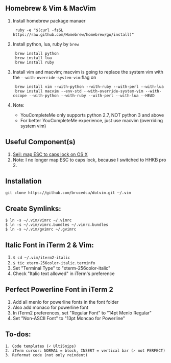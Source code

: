 ## Homebrew & Vim & MacVim

1. Install homebrew package manaer

        ruby -e "$(curl -fsSL https://raw.github.com/Homebrew/homebrew/go/install)"

2. Install python, lua, ruby by `brew`

        brew install python
        brew install lua
        brew install ruby

3. Install vim and macvim; macvim is going to replace the system vim with
the `--with-override-system-vim` flag on

        brew install vim --with-python --with-ruby --with-perl --with-lua
        brew install macvim --env-std --with-override-system-vim --with-cscope --with-python --with-ruby --with-perl --with-lua --HEAD

4. Note:

    * YouCompleteMe only supports python 2.7, NOT python 3 and above
    * For better YouCompleteMe experience, just use macvim (overriding system vim)

## Useful Component(s)

1. [Seil: map ESC to caps lock on OS X](https://pqrs.org/macosx/keyremap4macbook/seil.html "Seil")
2. Note: I no longer map ESC to caps lock, because I switched to HHKB pro 2.

## Installation

    git clone https://github.com/brucedsu/dotvim.git ~/.vim

## Create Symlinks:

    $ ln -s ~/.vim/vimrc ~/.vimrc
    $ ln -s ~/.vim/vimrc.bundles ~/.vimrc.bundles
    $ ln -s ~/.vim/gvimrc ~/.gvimrc

## Italic Font in iTerm 2 & Vim:

1. `$ cd ~/.vim/iterm2-italic`
2. `$ tic xterm-256color-italic.terminfo`
3. Set "Terminal Type" to "xterm-256color-italic"
4. Check "Italic text allowed" in iTerm's preference

## Perfect Powerline Font in iTerm 2

1. Add all menlo for powerline fonts in the font folder
2. Also add monaco for powerline font
2. In iTerm2 preferences, set "Regular Font" to "14pt Menlo Regular"
3. Set "Non-ASCII Font" to "13pt Moncao for Powerline"

## To-dos:

    1. Code templates (✓ UltiSnips)
    2. iTerm cursor: NORMAL = block, INSERT = vertical bar (✓ not PERFECT)
    3. Reformat code (not only reindent)
